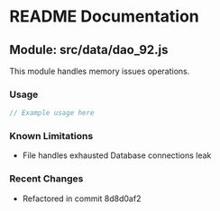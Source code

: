 # README Documentation

## Module: src/data/dao_92.js

This module handles memory issues operations.

### Usage

```java
// Example usage here
```

### Known Limitations

- File handles exhausted Database connections leak

### Recent Changes

- Refactored in commit 8d8d0af2
